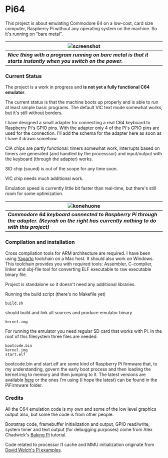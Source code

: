 Pi64
====

This project is about emulating Commodore 64 on a low-cost, card size computer, Raspberry Pi without any operating system on the machine. So it's running on "bare metal".

![screenshot](https://raw.github.com/sampopeltonen/pi64/master/ScreenShot.png)|
-------|
___Nice thing with a program running on bare metal is that it starts instantly when you switch on the power.___|

### Current Status

The project is a work in progress and **is not yet a fully functional C64 emulator**.

The current status is that the machine boots up properly and is able to run at least simple basic programs. The default VIC text mode somewhat works, but it's still without borders.

I have designed a small adapter for connecting a real C64 keyboard to Raspberry Pi's GPIO pins. With the adapter only 4 of the Pi's GPIO pins are used for the connection. I'll add the schema for the adapter here as soon as I have it drawn somehow.

CIA chips are partly functional: timers somewhat work, interrupts based on timers are generated (and handled by the processsor) and input/output with the keyboard (through the adapter) works.

SID chip (sound) is out of the scope for any time soon.

VIC chip needs much additional work.

Emulation speed is currently little bit faster than real-time, but there's still room for some optimization.

![konehuone](https://raw.github.com/sampopeltonen/pi64/master/docs/konehuone.png) |
----|
___Commodore 64 keyboard connected to Raspberry Pi through the adapter. (Keyrah on the right has currently nothing to do with this project)___ |


### Compilation and installation

Cross compilation tools for ARM architecture are required. I have been using [Yagarto](http://sourceforge.net/projects/yagarto/) toolchain on a Mac host. It should also work on Windows. This toolchain provides you with required tools: Assembler, C-compiler, linker and obj-file tool for converting ELF executable to raw executable binary file.

Project is standalone so it doesn't need any additional libraries.

Running the build script (there's no Makefile yet)
	
	build.sh
	
should build and link all sources and produce emulator binary

	kernel.img
	
For running the emulator you need regular SD card that works with Pi. In the root of this filesystem three files are needed:

	bootcode.bin
	kernel.img
	start.elf
	
bootcode.bin and start.elf are some kind of Raspberry Pi firmware that, to my understanding, govern the early boot process and then loading the kernel.img to memory and then jumping to it. The latest versions are available [here](https://github.com/raspberrypi/firmware/tree/master/boot) or the ones I'm using (I hope the latest) can be found in the PiFirmware folder.

### Credits

All the C64 emulation code is my own and some of the low level graphics output also, but some the code is from other people.

Bootstrap code, framebuffer initialization and output, GPIO read/write, system timer and text output (for debugging purposes) come from Alex Chadwick's [Baking Pi](http://www.cl.cam.ac.uk/projects/raspberrypi/tutorials/os/index.html) tutorial.

Code related to processor l1 cache and MMU initialization originate from [David Welch's Pi examples](https://github.com/dwelch67/raspberrypi).
